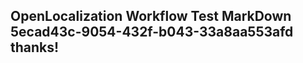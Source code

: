 <properties
ms.topic="hero-topic"
ms.test1="hero-topic"
ms.test2="test"/>

## OpenLocalization Workflow Test MarkDown 5ecad43c-9054-432f-b043-33a8aa553afd thanks!
